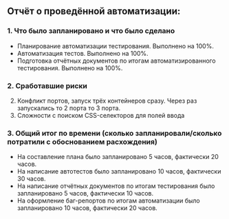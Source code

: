 ## Отчёт о проведённой автоматизации:

### 1. Что было запланировано и что было сделано
 - Планирование автоматизации тестирования. Выполнено на 100%.
 - Автоматизация тестов. Выполнено на 100%.
 - Подготовка отчётных документов по итогам автоматизированного тестирования. Выполнено на 100%.

### 2. Сработавшие риски
2. Конфликт портов, запуск трёх контейнеров сразу. Через раз запускались то 2 порта то 3 порта.
3. Сложности с поиском CSS-селекторов для полей ввода

### 3. Общий итог по времени (сколько запланировали/сколько потратили с обоснованием расхождения)
 - На составление плана было запланировано 5 часов, фактически 20 часов.
 - На написание автотестов было запланировано 10 часов, фактически 30 часов.
 - На написание отчётных документов по итогам тестирования было запланировано 5 часов, фактически 10 часов.
 - На оформление баг-репортов по итогам автоматизации было запланировано 10 часов, фактически 20 часов.

